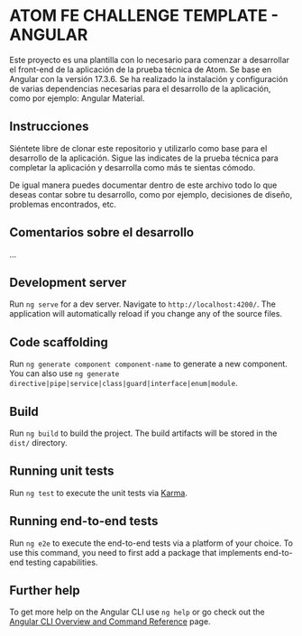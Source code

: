 # ATOM FE CHALLENGE TEMPLATE - ANGULAR

Este proyecto es una plantilla con lo necesario para comenzar a desarrollar el front-end de la aplicación de la prueba técnica de Atom. Se base en Angular con la versión 17.3.6.
Se ha realizado la instalación y configuración de varias dependencias necesarias para el desarrollo de la aplicación, como por ejemplo: Angular Material.

## Instrucciones

Siéntete libre de clonar este repositorio y utilizarlo como base para el desarrollo de la aplicación. Sigue las indicates de la prueba técnica para completar la aplicación y desarrolla como más te sientas cómodo.

De igual manera puedes documentar dentro de este archivo todo lo que deseas contar sobre tu desarrollo, como por ejemplo, decisiones de diseño, problemas encontrados, etc.

## Comentarios sobre el desarrollo

...

## Development server

Run `ng serve` for a dev server. Navigate to `http://localhost:4200/`. The application will automatically reload if you change any of the source files.

## Code scaffolding

Run `ng generate component component-name` to generate a new component. You can also use `ng generate directive|pipe|service|class|guard|interface|enum|module`.

## Build

Run `ng build` to build the project. The build artifacts will be stored in the `dist/` directory.

## Running unit tests

Run `ng test` to execute the unit tests via [Karma](https://karma-runner.github.io).

## Running end-to-end tests

Run `ng e2e` to execute the end-to-end tests via a platform of your choice. To use this command, you need to first add a package that implements end-to-end testing capabilities.

## Further help

To get more help on the Angular CLI use `ng help` or go check out the [Angular CLI Overview and Command Reference](https://angular.io/cli) page.
